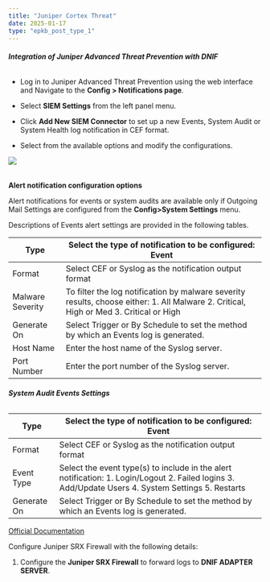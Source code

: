 ```yaml
---
title: "Juniper Cortex Threat"
date: 2025-01-17
type: "epkb_post_type_1"
---
```


###### **Integration of Juniper Advanced Threat Prevention with DNIF**

- Log in to Juniper Advanced Threat Prevention using the web interface and Navigate to the **Config > Notifications page**.

- Select **SIEM Settings** from the left panel menu.

- Click **Add New SIEM Connector** to set up a new Events, System Audit or System Health log notification in CEF format.

- Select from the available options and modify the configurations.  
    

![](./Juniper-Cortex-Threat-img/image-63.png)

######   
**Alert notification configuration options**

Alert notifications for events or system audits are available only if Outgoing Mail Settings are configured from the **Config>System Settings** menu.

Descriptions of Events alert settings are provided in the following tables.

| **Type** | **Select the** **type of notification to be configured: Event** |
| --- | --- |
| Format | Select CEF or Syslog as the notification output format |
| Malware Severity | To filter the log notification by malware severity results, choose either:   1\. All Malware   2\. Critical, High or Med   3\. Critical or High |
| Generate On | Select Trigger or By Schedule to set the method by which an Events log is generated. |
| Host Name | Enter the host name of the Syslog server. |
| Port Number | Enter the port number of the Syslog server. |

###### **System Audit Events Settings**  
  

| **Type** | **Select the type of notification to be configured: Event** |
| --- | --- |
| Format | Select CEF or Syslog as the notification output format |
| Event Type | Select the event type(s) to include in the alert notification:   1\. Login/Logout   2\. Failed logins   3\. Add/Update Users   4\. System Settings   5\. Restarts |
| Generate On | Select Trigger or By Schedule to set the method by which an Events log is generated. |

[Official Documentation](https://www.juniper.net/documentation/en_US/release-independent/jatp/information-products/topic-collections/jatp-cef-leef-siem-user-guide.pdf)

Configure Juniper SRX Firewall with the following details:

1. Configure the **Juniper SRX Firewall** to forward logs to **DNIF ADAPTER SERVER**.
